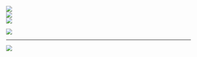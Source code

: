 
![](https://github-readme-stats.vercel.app/api?username=phantekzy&theme=great-gatsby&hide_border=true&include_all_commits=false&count_private=false)<br/>
![](https://nirzak-streak-stats.vercel.app/?user=phantekzy&theme=great-gatsby&hide_border=true)<br/>
![](https://github-readme-stats.vercel.app/api/top-langs/?username=phantekzy&theme=great-gatsby&hide_border=true&include_all_commits=false&count_private=false&layout=compact)

![](https://github-contributor-stats.vercel.app/api?username=phantekzy&limit=5&theme=vision-friendly-dark&combine_all_yearly_contributions=true)

---
[![](https://visitcount.itsvg.in/api?id=phantekzy&icon=0&color=0)](https://visitcount.itsvg.in)


